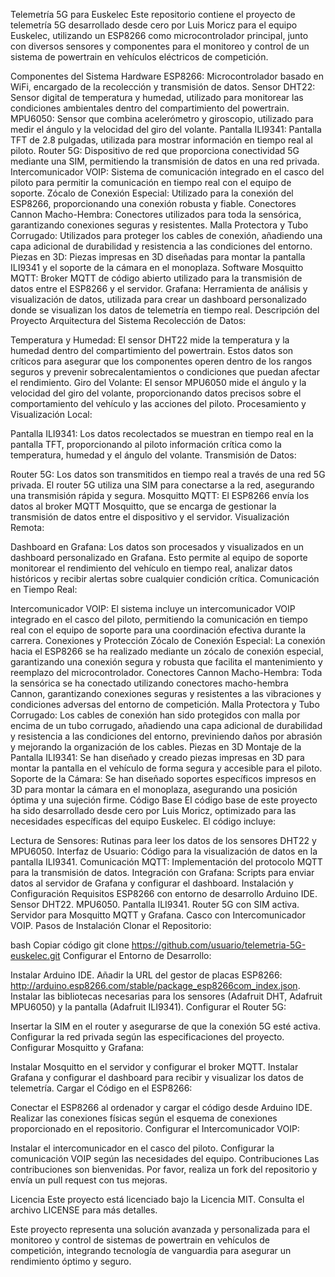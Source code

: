 Telemetría 5G para Euskelec
Este repositorio contiene el proyecto de telemetría 5G desarrollado desde cero por Luis Moricz para el equipo Euskelec, utilizando un ESP8266 como microcontrolador principal, junto con diversos sensores y componentes para el monitoreo y control de un sistema de powertrain en vehículos eléctricos de competición.

Componentes del Sistema
Hardware
ESP8266: Microcontrolador basado en WiFi, encargado de la recolección y transmisión de datos.
Sensor DHT22: Sensor digital de temperatura y humedad, utilizado para monitorear las condiciones ambientales dentro del compartimiento del powertrain.
MPU6050: Sensor que combina acelerómetro y giroscopio, utilizado para medir el ángulo y la velocidad del giro del volante.
Pantalla ILI9341: Pantalla TFT de 2.8 pulgadas, utilizada para mostrar información en tiempo real al piloto.
Router 5G: Dispositivo de red que proporciona conectividad 5G mediante una SIM, permitiendo la transmisión de datos en una red privada.
Intercomunicador VOIP: Sistema de comunicación integrado en el casco del piloto para permitir la comunicación en tiempo real con el equipo de soporte.
Zócalo de Conexión Especial: Utilizado para la conexión del ESP8266, proporcionando una conexión robusta y fiable.
Conectores Cannon Macho-Hembra: Conectores utilizados para toda la sensórica, garantizando conexiones seguras y resistentes.
Malla Protectora y Tubo Corrugado: Utilizados para proteger los cables de conexión, añadiendo una capa adicional de durabilidad y resistencia a las condiciones del entorno.
Piezas en 3D: Piezas impresas en 3D diseñadas para montar la pantalla ILI9341 y el soporte de la cámara en el monoplaza.
Software
Mosquitto MQTT: Broker MQTT de código abierto utilizado para la transmisión de datos entre el ESP8266 y el servidor.
Grafana: Herramienta de análisis y visualización de datos, utilizada para crear un dashboard personalizado donde se visualizan los datos de telemetría en tiempo real.
Descripción del Proyecto
Arquitectura del Sistema
Recolección de Datos:

Temperatura y Humedad: El sensor DHT22 mide la temperatura y la humedad dentro del compartimiento del powertrain. Estos datos son críticos para asegurar que los componentes operen dentro de los rangos seguros y prevenir sobrecalentamientos o condiciones que puedan afectar el rendimiento.
Giro del Volante: El sensor MPU6050 mide el ángulo y la velocidad del giro del volante, proporcionando datos precisos sobre el comportamiento del vehículo y las acciones del piloto.
Procesamiento y Visualización Local:

Pantalla ILI9341: Los datos recolectados se muestran en tiempo real en la pantalla TFT, proporcionando al piloto información crítica como la temperatura, humedad y el ángulo del volante.
Transmisión de Datos:

Router 5G: Los datos son transmitidos en tiempo real a través de una red 5G privada. El router 5G utiliza una SIM para conectarse a la red, asegurando una transmisión rápida y segura.
Mosquitto MQTT: El ESP8266 envía los datos al broker MQTT Mosquitto, que se encarga de gestionar la transmisión de datos entre el dispositivo y el servidor.
Visualización Remota:

Dashboard en Grafana: Los datos son procesados y visualizados en un dashboard personalizado en Grafana. Esto permite al equipo de soporte monitorear el rendimiento del vehículo en tiempo real, analizar datos históricos y recibir alertas sobre cualquier condición crítica.
Comunicación en Tiempo Real:

Intercomunicador VOIP: El sistema incluye un intercomunicador VOIP integrado en el casco del piloto, permitiendo la comunicación en tiempo real con el equipo de soporte para una coordinación efectiva durante la carrera.
Conexiones y Protección
Zócalo de Conexión Especial: La conexión hacia el ESP8266 se ha realizado mediante un zócalo de conexión especial, garantizando una conexión segura y robusta que facilita el mantenimiento y reemplazo del microcontrolador.
Conectores Cannon Macho-Hembra: Toda la sensórica se ha conectado utilizando conectores macho-hembra Cannon, garantizando conexiones seguras y resistentes a las vibraciones y condiciones adversas del entorno de competición.
Malla Protectora y Tubo Corrugado: Los cables de conexión han sido protegidos con malla por encima de un tubo corrugado, añadiendo una capa adicional de durabilidad y resistencia a las condiciones del entorno, previniendo daños por abrasión y mejorando la organización de los cables.
Piezas en 3D
Montaje de la Pantalla ILI9341: Se han diseñado y creado piezas impresas en 3D para montar la pantalla en el vehículo de forma segura y accesible para el piloto.
Soporte de la Cámara: Se han diseñado soportes específicos impresos en 3D para montar la cámara en el monoplaza, asegurando una posición óptima y una sujeción firme.
Código Base
El código base de este proyecto ha sido desarrollado desde cero por Luis Moricz, optimizado para las necesidades específicas del equipo Euskelec. El código incluye:

Lectura de Sensores: Rutinas para leer los datos de los sensores DHT22 y MPU6050.
Interfaz de Usuario: Código para la visualización de datos en la pantalla ILI9341.
Comunicación MQTT: Implementación del protocolo MQTT para la transmisión de datos.
Integración con Grafana: Scripts para enviar datos al servidor de Grafana y configurar el dashboard.
Instalación y Configuración
Requisitos
ESP8266 con entorno de desarrollo Arduino IDE.
Sensor DHT22.
MPU6050.
Pantalla ILI9341.
Router 5G con SIM activa.
Servidor para Mosquitto MQTT y Grafana.
Casco con Intercomunicador VOIP.
Pasos de Instalación
Clonar el Repositorio:

bash
Copiar código
git clone https://github.com/usuario/telemetria-5G-euskelec.git
Configurar el Entorno de Desarrollo:

Instalar Arduino IDE.
Añadir la URL del gestor de placas ESP8266: http://arduino.esp8266.com/stable/package_esp8266com_index.json.
Instalar las bibliotecas necesarias para los sensores (Adafruit DHT, Adafruit MPU6050) y la pantalla (Adafruit ILI9341).
Configurar el Router 5G:

Insertar la SIM en el router y asegurarse de que la conexión 5G esté activa.
Configurar la red privada según las especificaciones del proyecto.
Configurar Mosquitto y Grafana:

Instalar Mosquitto en el servidor y configurar el broker MQTT.
Instalar Grafana y configurar el dashboard para recibir y visualizar los datos de telemetría.
Cargar el Código en el ESP8266:

Conectar el ESP8266 al ordenador y cargar el código desde Arduino IDE.
Realizar las conexiones físicas según el esquema de conexiones proporcionado en el repositorio.
Configurar el Intercomunicador VOIP:

Instalar el intercomunicador en el casco del piloto.
Configurar la comunicación VOIP según las necesidades del equipo.
Contribuciones
Las contribuciones son bienvenidas. Por favor, realiza un fork del repositorio y envía un pull request con tus mejoras.

Licencia
Este proyecto está licenciado bajo la Licencia MIT. Consulta el archivo LICENSE para más detalles.

Este proyecto representa una solución avanzada y personalizada para el monitoreo y control de sistemas de powertrain en vehículos de competición, integrando tecnología de vanguardia para asegurar un rendimiento óptimo y seguro.
